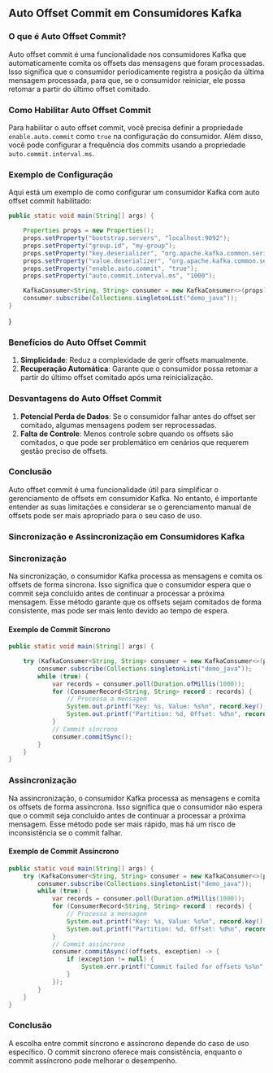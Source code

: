 ## Auto Offset Commit em Consumidores Kafka

### O que é Auto Offset Commit?

Auto offset commit é uma funcionalidade nos consumidores Kafka que automaticamente comita os offsets das mensagens que foram processadas. Isso significa que o consumidor periodicamente registra a posição da última mensagem processada, para que, se o consumidor reiniciar, ele possa retomar a partir do último offset comitado.

### Como Habilitar Auto Offset Commit

Para habilitar o auto offset commit, você precisa definir a propriedade `enable.auto.commit` como `true` na configuração do consumidor. Além disso, você pode configurar a frequência dos commits usando a propriedade `auto.commit.interval.ms`.

### Exemplo de Configuração

Aqui está um exemplo de como configurar um consumidor Kafka com auto offset commit habilitado:

```java
public static void main(String[] args) {

    Properties props = new Properties();
    props.setProperty("bootstrap.servers", "localhost:9092");
    props.setProperty("group.id", "my-group");
    props.setProperty("key.deserializer", "org.apache.kafka.common.serialization.StringDeserializer");
    props.setProperty("value.deserializer", "org.apache.kafka.common.serialization.StringDeserializer");
    props.setProperty("enable.auto.commit", "true");
    props.setProperty("auto.commit.interval.ms", "1000");

    KafkaConsumer<String, String> consumer = new KafkaConsumer<>(props);
    consumer.subscribe(Collections.singletonList("demo_java"));
}
```
}

### Benefícios do Auto Offset Commit

1. **Simplicidade**: Reduz a complexidade de gerir offsets manualmente.
2. **Recuperação Automática**: Garante que o consumidor possa retomar a partir do último offset comitado após uma reinicialização.

### Desvantagens do Auto Offset Commit

1. **Potencial Perda de Dados**: Se o consumidor falhar antes do offset ser comitado, algumas mensagens podem ser reprocessadas.
2. **Falta de Controle**: Menos controle sobre quando os offsets são comitados, o que pode ser problemático em cenários que requerem gestão preciso de offsets.

### Conclusão

Auto offset commit é uma funcionalidade útil para simplificar o gerenciamento de offsets em consumidor Kafka. No entanto, é importante entender as suas limitações e considerar se o gerenciamento manual de offsets pode ser mais apropriado para o seu caso de uso.


### Sincronização e Assincronização em Consumidores Kafka

### Sincronização

Na sincronização, o consumidor Kafka processa as mensagens e comita os offsets de forma síncrona. Isso significa que o consumidor espera que o commit seja concluído antes de continuar a processar a próxima mensagem. Esse método garante que os offsets sejam comitados de forma consistente, mas pode ser mais lento devido ao tempo de espera.

#### Exemplo de Commit Síncrono

```java
public static void main(String[] args) {

    try (KafkaConsumer<String, String> consumer = new KafkaConsumer<>(props)) {
        consumer.subscribe(Collections.singletonList("demo_java"));
        while (true) {
            var records = consumer.poll(Duration.ofMillis(1000));
            for (ConsumerRecord<String, String> record : records) {
                // Processa a mensagem
                System.out.printf("Key: %s, Value: %s%n", record.key(), record.value());
                System.out.printf("Partition: %d, Offset: %d%n", record.partition(), record.offset());
            }
            // Commit síncrono
            consumer.commitSync();
        }
    }
}
```

### Assincronização

Na assincronização, o consumidor Kafka processa as mensagens e comita os offsets de forma assíncrona. Isso significa que o consumidor não espera que o commit seja concluído antes de continuar a processar a próxima mensagem. Esse método pode ser mais rápido, mas há um risco de inconsistência se o commit falhar.

#### Exemplo de Commit Assíncrono

```java
public static void main(String[] args) {
    try (KafkaConsumer<String, String> consumer = new KafkaConsumer<>(props)) {
        consumer.subscribe(Collections.singletonList("demo_java"));
        while (true) {
            var records = consumer.poll(Duration.ofMillis(1000));
            for (ConsumerRecord<String, String> record : records) {
                // Processa a mensagem
                System.out.printf("Key: %s, Value: %s%n", record.key(), record.value());
                System.out.printf("Partition: %d, Offset: %d%n", record.partition(), record.offset());
            }
            // Commit assíncrono
            consumer.commitAsync((offsets, exception) -> {
                if (exception != null) {
                    System.err.printf("Commit failed for offsets %s%n", offsets, exception);
                }
            });
        }
    }
}

```

### Conclusão

A escolha entre commit síncrono e assíncrono depende do caso de uso específico. O commit síncrono oferece mais consistência, enquanto o commit assíncrono pode melhorar o desempenho.